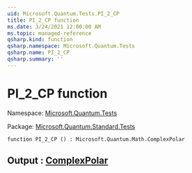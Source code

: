 ```yaml
---
uid: Microsoft.Quantum.Tests.PI_2_CP
title: PI_2_CP function
ms.date: 3/24/2021 12:00:00 AM
ms.topic: managed-reference
qsharp.kind: function
qsharp.namespace: Microsoft.Quantum.Tests
qsharp.name: PI_2_CP
qsharp.summary: ''
---
```


# PI_2_CP function

Namespace: [Microsoft.Quantum.Tests](xref:Microsoft.Quantum.Tests)

Package: [Microsoft.Quantum.Standard.Tests](https://nuget.org/packages/Microsoft.Quantum.Standard.Tests)




```qsharp
function PI_2_CP () : Microsoft.Quantum.Math.ComplexPolar
```


## Output : [ComplexPolar](xref:Microsoft.Quantum.Math.ComplexPolar)

